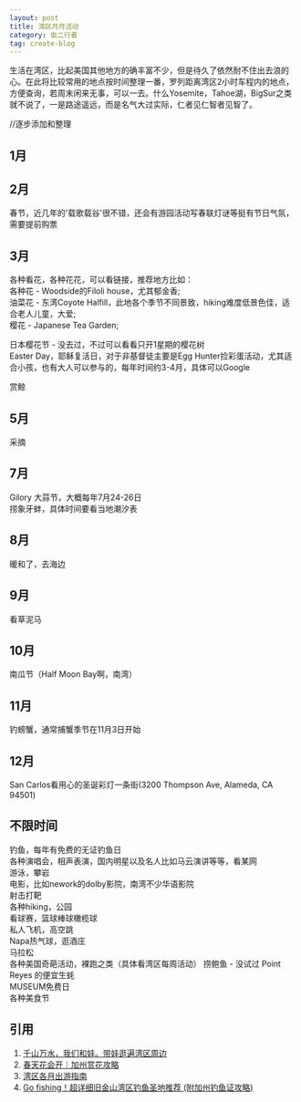 ```yaml
---
layout: post
title: 湾区月月活动
category: 虫二行者
tag: create-blog
---
```


生活在湾区，比起美国其他地方的确丰富不少，但是待久了依然耐不住出去浪的心。在此将比较常用的地点按时间整理一番，罗列距离湾区2小时车程内的地点，方便查询，若周末闲来无事，可以一去。什么Yosemite，Tahoe湖，BigSur之类就不说了，一是路途遥远，而是名气大过实际，仁者见仁智者见智了。

//逐步添加和整理

1月
---

2月
---
春节，近几年的'载歌载谷'很不错，还会有游园活动写春联灯谜等挺有节日气氛，需要提前购票

3月
---
各种看花，各种花花，可以看链接，推荐地方比如：  
各种花 - Woodside的Filoli house，尤其郁金香;  
油菜花 - 东湾Coyote Halfill，此地各个季节不同景致，hiking难度低景色佳，适合老人儿童，大爱;  
樱花 - Japanese Tea Garden;  

日本樱花节 - 没去过，不过可以看看只开1星期的樱花树  
Easter Day，耶稣复活日，对于非基督徒主要是Egg   Hunter捡彩蛋活动，尤其适合小孩，也有大人可以参与的，每年时间约3-4月，具体可以Google  

赏鲸

5月
---
采摘

7月
---
Gilory 大蒜节，大概每年7月24-26日  
捞象牙蚌，具体时间要看当地潮汐表  

8月
---
暖和了，去海边

9月
---
看草泥马

10月
----
南瓜节（Half Moon Bay啊，南湾）

11月
----
钓螃蟹，通常捕蟹季节在11月3日开始

12月
----
San Carlos看用心的圣诞彩灯一条街(3200 Thompson Ave, Alameda, CA 94501)

不限时间
--------
钓鱼，每年有免费的无证钓鱼日  
各种演唱会，相声表演，国内明星以及名人比如马云演讲等等，看某网  
游泳，攀岩  
电影，比如nework的dolby影院，南湾不少华语影院    
射击打靶  
各种hiking，公园  
看球赛，篮球棒球橄榄球  
私人飞机，高空跳  
Napa热气球，逛酒庄      
马拉松  
各种美国奇葩活动，裸跑之类（具体看湾区每周活动） 
捞鲍鱼 - 没试过
Point Reyes 的便宜生蚝     
MUSEUM免费日  
各种美食节  

引用
----
1. [千山万水，我们和娃。带娃逛遍湾区周边](http://www.huaren.us/dispbbs.asp?boardid=333&Id=1452906)
2. [春天花会开｜加州赏花攻略](https://www.thechihuo.com/article/california-spring-flower-blooming-guide)    
3. [湾区各月出游指南](https://www.mitbbs.com/article_t/SanFrancisco/32458813.html)  
4. [Go fishing！超详细旧金山湾区钓鱼圣地推荐 (附加州钓鱼证攻略)](https://freewechat.com/a/MzAxMjI2MjI2Ng==/2247486313/1?raw)  
